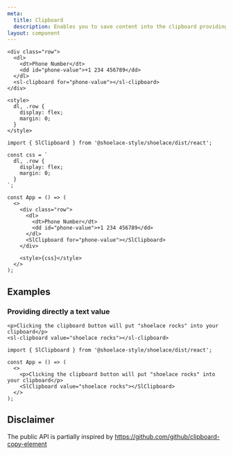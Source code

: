```yaml
---
meta:
  title: Clipboard
  description: Enables you to save content into the clipboard providing visual feedback.
layout: component
---
```


```html:preview
<div class="row">
  <dl>
    <dt>Phone Number</dt>
    <dd id="phone-value">+1 234 456789</dd>
  </dl>
  <sl-clipboard for="phone-value"></sl-clipboard>
</div>

<style>
  dl, .row {
    display: flex;
    margin: 0;
  }
</style>
```

```jsx:react
import { SlClipboard } from '@shoelace-style/shoelace/dist/react';

const css = `
  dl, .row {
    display: flex;
    margin: 0;
  }
`;

const App = () => (
  <>
    <div class="row">
      <dl>
        <dt>Phone Number</dt>
        <dd id="phone-value">+1 234 456789</dd>
      </dl>
      <SlClipboard for="phone-value"></SlClipboard>
    </div>

    <style>{css}</style>
  </>
);
```

## Examples

### Providing directly a text value

```html:preview
<p>Clicking the clipboard button will put "shoelace rocks" into your clipboard</p>
<sl-clipboard value="shoelace rocks"></sl-clipboard>
```

```jsx:react
import { SlClipboard } from '@shoelace-style/shoelace/dist/react';

const App = () => (
  <>
    <p>Clicking the clipboard button will put "shoelace rocks" into your clipboard</p>
    <SlClipboard value="shoelace rocks"></SlClipboard>
  </>
);
```

## Disclaimer

The public API is partially inspired by https://github.com/github/clipboard-copy-element
